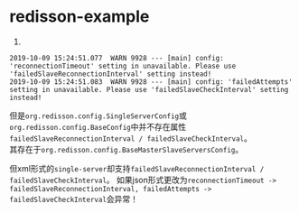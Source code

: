 # redisson-example

1. 
```
2019-10-09 15:24:51.077  WARN 9928 --- [main] config: 'reconnectionTimeout' setting in unavailable. Please use 'failedSlaveReconnectionInterval' setting instead!
2019-10-09 15:24:51.083  WARN 9928 --- [main] config: 'failedAttempts' setting in unavailable. Please use 'failedSlaveCheckInterval' setting instead!
```

但是`org.redisson.config.SingleServerConfig`或`org.redisson.config.BaseConfig`中并不存在属性`failedSlaveReconnectionInterval / failedSlaveCheckInterval`。  
其存在于`org.redisson.config.BaseMasterSlaveServersConfig`。

但xml形式的`single-server`却支持`failedSlaveReconnectionInterval / failedSlaveCheckInterval`。
如果json形式更改为`reconnectionTimeout -> failedSlaveReconnectionInterval, failedAttempts -> failedSlaveCheckInterval`会异常！
